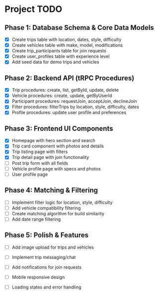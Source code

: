 # Project TODO

## Phase 1: Database Schema & Core Data Models
- [x] Create trips table with location, dates, style, difficulty
- [x] Create vehicles table with make, model, modifications
- [x] Create trip_participants table for join requests
- [x] Create user_profiles table with experience level
- [x] Add seed data for demo trips and vehicles

## Phase 2: Backend API (tRPC Procedures)
- [x] Trip procedures: create, list, getById, update, delete
- [x] Vehicle procedures: create, update, getByUserId
- [x] Participant procedures: requestJoin, acceptJoin, declineJoin
- [x] Filter procedures: filterTrips by location, style, difficulty, dates
- [x] Profile procedures: update user profile and preferences

## Phase 3: Frontend UI Components
- [x] Homepage with hero section and search
- [x] Trip card component with photos and details
- [x] Trip listing page with filters
- [x] Trip detail page with join functionality
- [ ] Post trip form with all fields
- [ ] Vehicle profile page with specs and photos
- [ ] User profile page

## Phase 4: Matching & Filtering
- [ ] Implement filter logic for location, style, difficulty
- [ ] Add vehicle compatibility filtering
- [ ] Create matching algorithm for build similarity
- [ ] Add date range filtering

## Phase 5: Polish & Features
- [ ] Add image upload for trips and vehicles
- [ ] Implement trip messaging/chat
- [ ] Add notifications for join requests
- [ ] Mobile responsive design
- [ ] Loading states and error handling

